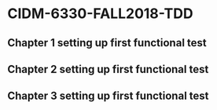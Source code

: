# CIDM-6330-FALL2018-TDD

## Chapter 1 setting up first functional test 
## Chapter 2 setting up first functional test
## Chapter 3 setting up first functional test